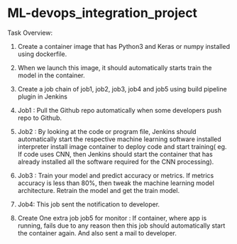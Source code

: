 # ML-devops_integration_project

Task Overview:
1. Create a container image that has Python3 and Keras or numpy installed using dockerfile.

2. When we launch this image, it should automatically starts train the model in the container.

3. Create a job chain of job1, job2, job3, job4 and job5 using build pipeline plugin in Jenkins 

4. Job1 : Pull the Github repo automatically when some developers push repo to Github.

5. Job2 : By looking at the code or program file, Jenkins should automatically start the respective machine learning software installed interpreter install image container to deploy code and start training( eg. If code uses CNN, then Jenkins should start the container that has already installed all the software required for the CNN processing).

6. Job3 : Train your model and predict accuracy or metrics. If metrics accuracy is less than 80%, then tweak the machine learning model architecture. Retrain the model and get the train model.

7. Job4: This job sent the notification to developer.

9. Create One extra job job5 for monitor : If container, where app is running, fails due to any reason then this job should automatically start the container again. And also sent a mail to developer.

